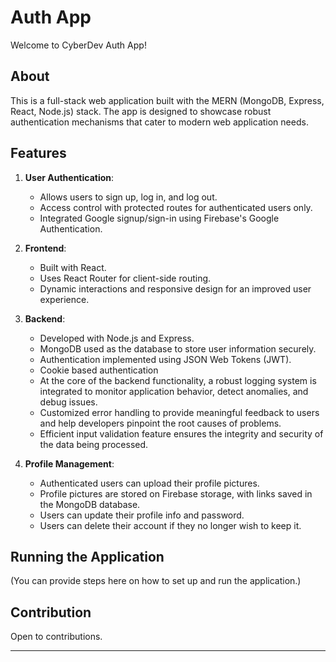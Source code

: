 # Auth App

Welcome to CyberDev Auth App!

## About

This is a full-stack web application built with the MERN (MongoDB, Express, React, Node.js) stack. The app is designed to showcase robust authentication mechanisms that cater to modern web application needs.

## Features

1. **User Authentication**:

   - Allows users to sign up, log in, and log out.
   - Access control with protected routes for authenticated users only.
   - Integrated Google signup/sign-in using Firebase's Google Authentication.
2. **Frontend**:

   - Built with React.
   - Uses React Router for client-side routing.
   - Dynamic interactions and responsive design for an improved user experience.
3. **Backend**:

   - Developed with Node.js and Express.
   - MongoDB used as the database to store user information securely.
   - Authentication implemented using JSON Web Tokens (JWT).
   - Cookie based authentication

   * At the core of the backend functionality, a robust logging system is integrated to monitor application behavior, detect anomalies, and debug issues.
   * Customized error handling to provide meaningful feedback to users and help developers pinpoint the root causes of problems.
   * Efficient input validation feature ensures the integrity and security of the data being processed.
4. **Profile Management**:

   - Authenticated users can upload their profile pictures.
   - Profile pictures are stored on Firebase storage, with links saved in the MongoDB database.
   - Users can update their profile info and password.
   - Users can delete their account if they no longer wish to keep it.

## Running the Application

(You can provide steps here on how to set up and run the application.)

## Contribution

Open to contributions. 

---
